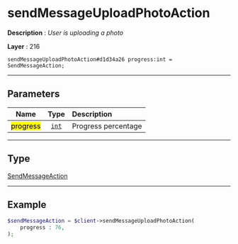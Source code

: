 # sendMessageUploadPhotoAction

**Description** : *User is uploading a photo*

**Layer** : 216

```tl
sendMessageUploadPhotoAction#d1d34a26 progress:int = SendMessageAction;
```

---

## Parameters

| Name | Type | Description |
| :---: | :---: | :--- |
| <mark>progress</mark> | [`int`](type/int) | Progress percentage |

---

## Type

[SendMessageAction](type/SendMessageAction)

---

## Example

```php
$sendMessageAction = $client->sendMessageUploadPhotoAction(
	progress : 76,
);
```